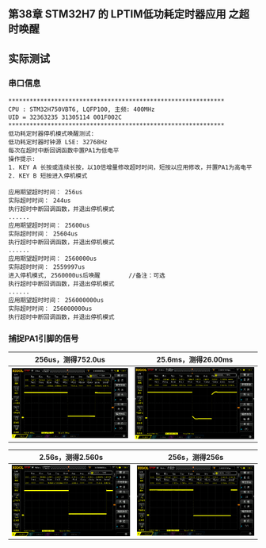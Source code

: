 ## 第38章 STM32H7 的 LPTIM低功耗定时器应用 之超时唤醒

## 实际测试

### 串口信息

```
*************************************************************
CPU : STM32H750VBT6, LQFP100, 主频: 400MHz
UID = 32363235 31305114 001F002C
*************************************************************
低功耗定时器停机模式唤醒测试:
低功耗定时器时钟源 LSE: 32768Hz
每次在超时中断回调函数中置PA1为低电平
操作提示:
1. KEY A 长按或连续长按，以10倍增量修改超时时间，短按以应用修改，并置PA1为高电平
2. KEY B 短按进入停机模式

应用期望超时时间： 256us
实际超时时间： 244us
执行超时中断回调函数，并退出停机模式
......
应用期望超时时间： 25600us
实际超时时间： 25604us
执行超时中断回调函数，并退出停机模式
......
应用期望超时时间： 2560000us
实际超时时间： 2559997us
进入停机模式, 2560000us后唤醒		//备注：可选
执行超时中断回调函数，并退出停机模式
......
应用期望超时时间： 256000000us
实际超时时间： 256000000us
执行超时中断回调函数，并退出停机模式
```

### 捕捉PA1引脚的信号

| 256us，测得752.0us                                   | 25.6ms，测得26.00ms                                    |
| ---------------------------------------------------- | ------------------------------------------------------ |
| ![设置256us_实际抓波](Images/设置256us_实际抓波.png) | ![设置25.6ms_实际抓波](Images/设置25.6ms_实际抓波.png) |

| 2.56s，测得2.560s                                    | 256s，测得256s                                     |
| ---------------------------------------------------- | -------------------------------------------------- |
| ![设置2.56s_实际抓波](Images/设置2.56s_实际抓波.png) | ![设置256s_实际抓波](Images/设置256s_实际抓波.png) |
